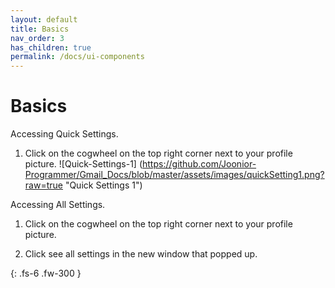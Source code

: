 ```yaml
---
layout: default
title: Basics
nav_order: 3
has_children: true
permalink: /docs/ui-components
---
```


# Basics

Accessing Quick Settings.

1. Click on the cogwheel on the top right corner next to your profile picture.
	![Quick-Settings-1] (https://github.com/Joonior-Programmer/Gmail_Docs/blob/master/assets/images/quickSetting1.png?raw=true "Quick Settings 1")

Accessing All Settings.

1. Click on the cogwheel on the top right corner next to your profile picture.

2. Click see all settings in the new window that popped up.

{: .fs-6 .fw-300 }
